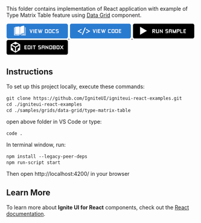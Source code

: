<!-- NOTE: do not change this file because it's auto re-generated from template: -->
<!-- https://github.com/IgniteUI/igniteui-react-examples/tree/vnext/templates/sample/ReadMe.md -->

This folder contains implementation of React application with example of Type Matrix Table feature using [Data Grid](https://www.infragistics.com/products/ignite-ui-react/react/components/general-getting-started.html) component.


<html lang="en" xmlns="http://www.w3.org/1999/xhtml">
    <body>
        <a target="_blank" href="https://www.infragistics.com/products/ignite-ui-react/react/components/general-getting-started.html" rel="noopener noreferrer">
            <img height="40px" style="border-radius: 0rem" alt="View Docs" src="https://github.com/IgniteUI/igniteui-blazor-examples/raw/vnext/templates/sample/images/button-docs.png"/>
        </a>
        <a target="_blank" href="./src/index.tsx" rel="noopener noreferrer">
            <img height="40px" style="border-radius: 0rem; max-width: 100%;" alt="View Code" src="https://github.com/IgniteUI/igniteui-blazor-examples/raw/vnext/templates/sample/images/button-code.png"/>
        </a>
        <a target="_blank" href="https://www.infragistics.com/react-demos/samples/grids/data-grid/type-matrix-table" rel="noopener noreferrer">
            <img height="40px" style="border-radius: 0rem; max-width: 100%;" alt="Run Sample" src="https://github.com/IgniteUI/igniteui-blazor-examples/raw/vnext/templates/sample/images/button-run.png"/>
        </a>
        <a target="_blank" href="https://codesandbox.io/s/github/IgniteUI/igniteui-react-examples/tree/master/samples/grids/data-grid/type-matrix-table?fontsize=14&hidenavigation=1&theme=dark&view=preview&file=/src/index.tsx" rel="noopener noreferrer">
            <img height="40px" style="border-radius: 0rem; max-width: 100%;" alt="Run Sample" src="https://github.com/IgniteUI/igniteui-blazor-examples/raw/vnext/templates/sample/images/button-sandbox.png"/>
        </a>
    </body>
</html>

## Instructions

To set up this project locally, execute these commands:

```
git clone https://github.com/IgniteUI/igniteui-react-examples.git
cd ./igniteui-react-examples
cd ./samples/grids/data-grid/type-matrix-table
```

open above folder in VS Code or type:
```
code .
```

In terminal window, run:
```
npm install --legacy-peer-deps
npm run-script start
```

Then open http://localhost:4200/ in your browser


## Learn More

To learn more about **Ignite UI for React** components, check out the [React documentation](https://www.infragistics.com/products/ignite-ui-react/react/components/general-getting-started.html).
